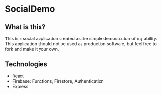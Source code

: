 # SocialDemo

## What is this?
This is a social application created as the simple demostration of my ability. This application should not be used as production software, but feel free to fork and make it your own.

## Technologies
- React
- Firebase: Functions, Firestore, Authentication
- Express